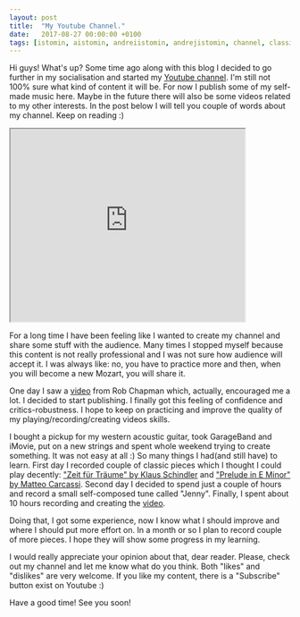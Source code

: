 ```yaml
---
layout: post
title:  "My Youtube Channel."
date:   2017-08-27 00:00:00 +0100
tags: [istomin, aistomin, andreiistomin, andrejistomin, channel, classical, rock, guitar, music]
---
```

Hi guys! What's up? Some time ago along with this blog I decided to go further
in my socialisation and started my [Youtube channel](https://www.youtube.com/channel/UC_Xbh9rT4YiFL4U84oalEjQ).
I'm still not 100% sure what kind of content it
will be. For now I publish some of my self-made music here. Maybe in the
future there will also be some videos related to my other interests. In the post
below I will tell you couple of words about my channel. Keep on reading :)

<iframe width="420" height="345" src="https://www.youtube.com/embed/DIEBQxqY1yU">
</iframe>

For a long time I have been feeling like I wanted to create my channel and share some
stuff with the audience. Many times I stopped myself because this content is
not really professional and I was not sure how audience will accept it. I was
always like: no, you have to practice more and then, when you will become a new
Mozart, you will share it.

One day I saw a [video](https://www.youtube.com/watch?v=0khsPZuXznY) from Rob
Chapman which, actually, encouraged me a lot. I decided to start publishing.
I finally got this feeling of confidence and critics-robustness. I hope to keep
on practicing and improve the quality of my playing/recording/creating videos
skills.

I bought a pickup for my western acoustic guitar, took GarageBand and iMovie,
put on a new strings and spent whole weekend trying to create something. It was
not easy at all :) So many things I had(and still have) to learn. First day I
recorded couple of classic pieces which I thought I could play decently:
["Zeit für Träume" by Klaus Schindler](https://www.youtube.com/watch?v=lLe-HB1WLO4)
and ["Prelude in E Minor" by Matteo Carcassi](https://www.youtube.com/watch?v=FtJ69YrA3Ok).
Second day I decided to spend just a couple of hours and record a small
self-composed tune called "Jenny". Finally, I spent about 10 hours recording
and creating the [video](https://www.youtube.com/watch?v=j_Ve3uiVsaA).

Doing that, I got some experience, now I know what I should improve and where I should put
more effort on. In a month or so I plan to record couple of more pieces. I hope
they will show some progress in my learning.

I would really appreciate your opinion about that, dear reader. Please, check
out my channel and let me know what do you think. Both "likes" and "dislikes" are
very welcome. If you like my content, there is a "Subscribe" button exist on
Youtube :)

Have a good time! See you soon!